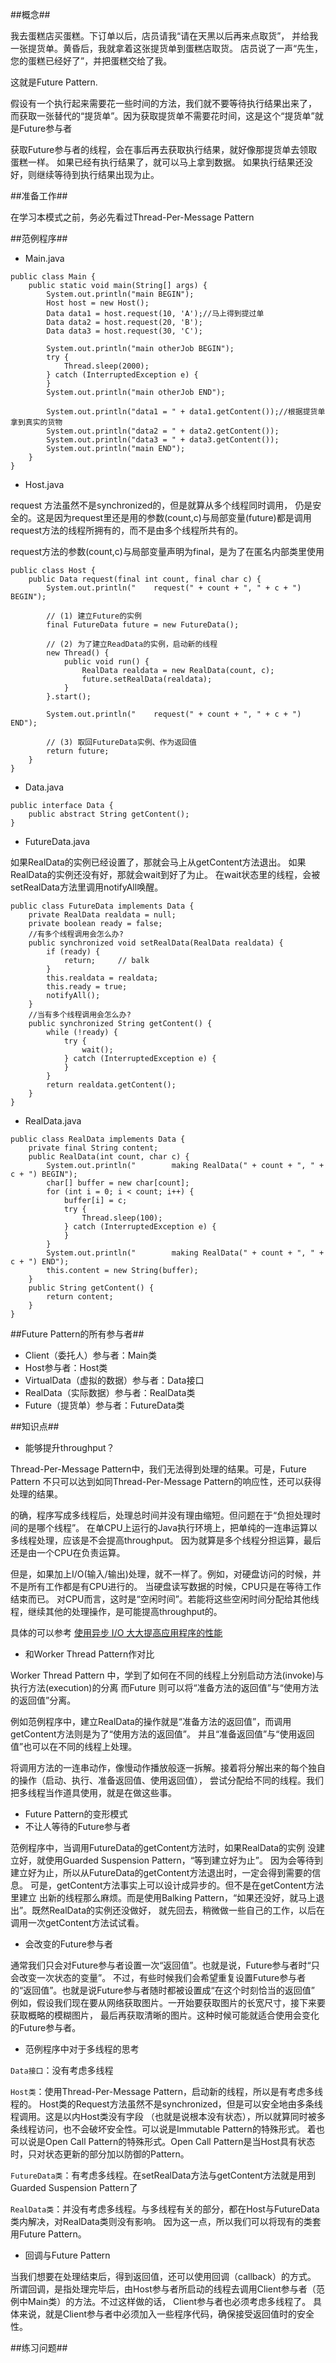 ##概念##

我去蛋糕店买蛋糕。下订单以后，店员请我“请在天黑以后再来点取货”，
并给我一张提货单。黄昏后，我就拿着这张提货单到蛋糕店取货。
店员说了一声“先生，您的蛋糕已经好了”，并把蛋糕交给了我。

这就是Future Pattern.

假设有一个执行起来需要花一些时间的方法，我们就不要等待执行结果出来了，
而获取一张替代的“提货单”。因为获取提货单不需要花时间，这是这个“提货单”就是Future参与者

获取Future参与者的线程，会在事后再去获取执行结果，就好像那提货单去领取蛋糕一样。
如果已经有执行结果了，就可以马上拿到数据。
如果执行结果还没好，则继续等待到执行结果出现为止。


##准备工作##

在学习本模式之前，务必先看过Thread-Per-Message Pattern

##范例程序##

- Main.java

```
public class Main {
    public static void main(String[] args) {
        System.out.println("main BEGIN");
        Host host = new Host();
        Data data1 = host.request(10, 'A');//马上得到提过单
        Data data2 = host.request(20, 'B');
        Data data3 = host.request(30, 'C');

        System.out.println("main otherJob BEGIN");
        try {
            Thread.sleep(2000);
        } catch (InterruptedException e) {
        }
        System.out.println("main otherJob END");

        System.out.println("data1 = " + data1.getContent());//根据提货单拿到真实的货物
        System.out.println("data2 = " + data2.getContent());
        System.out.println("data3 = " + data3.getContent());
        System.out.println("main END");
    }
}

```

- Host.java

request 方法虽然不是synchronized的，但是就算从多个线程同时调用，
仍是安全的。这是因为request里还是用的参数(count,c)与局部变量(future)都是调用
request方法的线程所拥有的，而不是由多个线程所共有的。

request方法的参数(count,c)与局部变量声明为final，是为了在匿名内部类里使用


```
public class Host {
    public Data request(final int count, final char c) {
        System.out.println("    request(" + count + ", " + c + ") BEGIN");

        // (1) 建立Future的实例
        final FutureData future = new FutureData();

        // (2) 为了建立ReadData的实例，启动新的线程
        new Thread() {
            public void run() {
                RealData realdata = new RealData(count, c);
                future.setRealData(realdata);
            }
        }.start();

        System.out.println("    request(" + count + ", " + c + ") END");

        // (3) 取回FutureData实例、作为返回值
        return future;
    }
}

```

- Data.java

```
public interface Data {
    public abstract String getContent();
}

```

- FutureData.java

如果RealData的实例已经设置了，那就会马上从getContent方法退出。
如果RealData的实例还没有好，那就会wait到好了为止。
在wait状态里的线程，会被setRealData方法里调用notifyAll唤醒。

```
public class FutureData implements Data {
    private RealData realdata = null;
    private boolean ready = false;
    //有多个线程调用会怎么办?
    public synchronized void setRealData(RealData realdata) {
        if (ready) {
            return;     // balk
        }
        this.realdata = realdata;
        this.ready = true;
        notifyAll();
    }
    //当有多个线程调用会怎么办?
    public synchronized String getContent() {
        while (!ready) {
            try {
                wait();
            } catch (InterruptedException e) {
            }
        }
        return realdata.getContent();
    }
}

```

- RealData.java

```
public class RealData implements Data {
    private final String content;
    public RealData(int count, char c) {
        System.out.println("        making RealData(" + count + ", " + c + ") BEGIN");
        char[] buffer = new char[count];
        for (int i = 0; i < count; i++) {
            buffer[i] = c;
            try {
                Thread.sleep(100);
            } catch (InterruptedException e) {
            }
        }
        System.out.println("        making RealData(" + count + ", " + c + ") END");
        this.content = new String(buffer);
    }
    public String getContent() {
        return content;
    }
}

```

##Future Pattern的所有参与者##

- Client（委托人）参与者：Main类
- Host参与者：Host类
- VirtualData（虚拟的数据）参与者：Data接口
- RealData（实际数据）参与者：RealData类
- Future（提货单）参与者：FutureData类


##知识点##

- 能够提升throughput？


Thread-Per-Message Pattern中，我们无法得到处理的结果。可是，Future Pattern 
不只可以达到如同Thread-Per-Message Pattern的响应性，还可以获得处理的结果。

的确，程序写成多线程后，处理总时间并没有理由缩短。但问题在于“负担处理时间的是哪个线程”。
在单CPU上运行的Java执行环境上，把单纯的一连串运算以多线程处理，应该是不会提高throughput。
因为就算是多个线程分担运算，最后还是由一个CPU在负责运算。

但是，如果加上I/O(输入/输出)处理，就不一样了。例如，对硬盘访问的时候，并不是所有工作都是有CPU进行的。
当硬盘读写数据的时候，CPU只是在等待工作结束而已。
对CPU而言，这时是“空闲时间”。若能将这些空闲时间分配给其他线程，继续其他的处理操作，是可能提高throughput的。

具体的可以参考 [使用异步 I/O 大大提高应用程序的性能](http://www.ibm.com/developerworks/cn/linux/l-async/)


- 和Worker Thread Pattern作对比

Worker Thread Pattern 中，学到了如何在不同的线程上分别启动方法(invoke)与执行方法(execution)的分离
而Future 则可以将“准备方法的返回值”与“使用方法的返回值”分离。

例如范例程序中，建立RealData的操作就是“准备方法的返回值”，而调用getContent方法则是为了“使用方法的返回值”。
并且“准备返回值”与“使用返回值”也可以在不同的线程上处理。

将调用方法的一连串动作，像慢动作播放般逐一拆解。接着将分解出来的每个独自的操作（启动、执行、准备返回值、使用返回值），
尝试分配给不同的线程。我们把多线程当作道具使用，就是在做这些事。

- Future Pattern的变形模式
 - 不让人等待的Future参与者
 
 范例程序中，当调用FutureData的getContent方法时，如果RealData的实例
 没建立好，就使用Guarded Suspension Pattern，“等到建立好为止”。
 因为会等待到建立好为止，所以从FutureData的getContent方法退出时，一定会得到需要的信息。
 可是，getContent方法事实上可以设计成异步的。但不是在getContent方法里建立
 出新的线程那么麻烦。而是使用Balking Pattern，“如果还没好，就马上退出”。既然RealData的实例还没做好，
 就先回去，稍微做一些自己的工作，以后在调用一次getContent方法试试看。
 
 
 - 会改变的Future参与者

 通常我们只会对Future参与者设置一次“返回值”。也就是说，Future参与者时“只会改变一次状态的变量”。
 不过，有些时候我们会希望重复设置Future参与者的“返回值”。也就是说Future参与者随时都被设置成“在这个时刻恰当的返回值”
 例如，假设我们现在要从网络获取图片。一开始要获取图片的长宽尺寸，接下来要获取概略的模糊图片，
 最后再获取清晰的图片。这种时候可能就适合使用会变化的Future参与者。


- 范例程序中对于多线程的思考

`Data接口`：没有考虑多线程

`Host类`：使用Thread-Per-Message Pattern，启动新的线程，所以是有考虑多线程的。
Host类的Request方法虽然不是synchronized，但是可以安全地由多条线程调用。这是以内Host类没有字段
（也就是说根本没有状态），所以就算同时被多条线程访问，也不会破坏安全性。可以说是Immutable Pattern的特殊形式。
着也可以说是Open Call Pattern的特殊形式。Open Call Pattern是当Host具有状态时，只对状态更新的部分加以防御的Pattern。

`FutureData类`：有考虑多线程。在setRealData方法与getContent方法就是用到Guarded Suspension Pattern了

`RealData类`：并没有考虑多线程。与多线程有关的部分，都在Host与FutureData类内解决，对RealData类则没有影响。
因为这一点，所以我们可以将现有的类套用Future Pattern。

- 回调与Future Pattern

当我们想要在处理结束后，得到返回值，还可以使用回调（callback）的方式。
所谓回调，是指处理完毕后，由Host参与者所启动的线程去调用Client参与者（范例中Main类）的方法。不过这样做的话，
Client参与者也必须考虑多线程了。
具体来说，就是Client参与者中必须加入一些程序代码，确保接受返回值时的安全性。



##练习问题##




